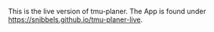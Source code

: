 This is the live version of tmu-planer. The App is found under https://snibbels.github.io/tmu-planer-live.
